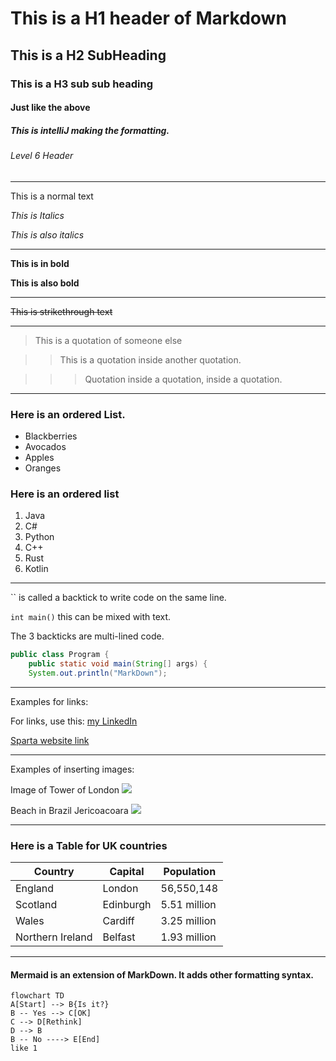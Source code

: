 # This is a H1 header of Markdown

## This is a H2 SubHeading

### This is a H3 sub sub heading

#### Just like the above

##### This is intelliJ making the formatting.

###### Level 6 Header

---

This is a normal text

*This is Italics*

_This is also italics_

---

**This is in bold**

__This is also bold__

---

~~This is strikethrough text~~

---

> This is a quotation of someone else


>> This is a quotation inside another quotation.


>>> Quotation inside a quotation, inside a quotation.

---

### Here is an ordered List.

- Blackberries
- Avocados
- Apples
- Oranges

### Here is an ordered list 

1. Java
2. C#
3. Python
4. C++
5. Rust
6. Kotlin

---

`` is called a backtick to write code on the same line.

 `int main()` this can be mixed with text.

The 3 backticks are multi-lined code.
``` Java 
public class Program {
    public static void main(String[] args) {
    System.out.println("MarkDown");
```

---

Examples for links:

For links, use this: [my LinkedIn](https://linkedin.com/in/elzacontiero)


[Sparta website link](https://www.istockphoto.com/photos/sparta-greece)

--- 
Examples of inserting images:

Image of Tower of London ![](https://static.nationalgeographic.co.uk/files/styles/image_3200/public/tower11.webp?w=1450&h=816)

Beach in Brazil Jericoacoara ![](https://cdn.southamericabackpacker.com/wp-content/uploads/2017/05/Jericoacoara-1.jpg)

---

### Here is a Table for UK countries

| Country          | Capital   | Population   |
|------------------|-----------|--------------|
| England          | London    | 56,550,148   |
| Scotland         | Edinburgh | 5.51 million |
| Wales            | Cardiff   | 3.25 million |
| Northern Ireland | Belfast   | 1.93 million |

---

#### Mermaid is an extension of MarkDown. It adds other formatting syntax.

```mermaid
flowchart TD 
A[Start] --> B{Is it?} 
B -- Yes --> C[OK] 
C --> D[Rethink] 
D --> B 
B -- No ----> E[End]
like 1
```
